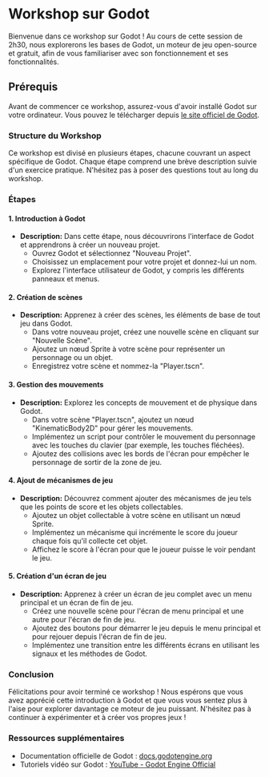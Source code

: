 # Workshop sur Godot

Bienvenue dans ce workshop sur Godot ! Au cours de cette session de 2h30, nous explorerons les bases de Godot, un moteur de jeu open-source et gratuit, afin de vous familiariser avec son fonctionnement et ses fonctionnalités.

## Prérequis
Avant de commencer ce workshop, assurez-vous d'avoir installé Godot sur votre ordinateur. Vous pouvez le télécharger depuis [le site officiel de Godot](https://godotengine.org/download).

### Structure du Workshop
Ce workshop est divisé en plusieurs étapes, chacune couvrant un aspect spécifique de Godot. Chaque étape comprend une brève description suivie d'un exercice pratique. N'hésitez pas à poser des questions tout au long du workshop.

### Étapes

#### 1. Introduction à Godot
- **Description:** Dans cette étape, nous découvrirons l'interface de Godot et apprendrons à créer un nouveau projet.
  - Ouvrez Godot et sélectionnez "Nouveau Projet".
  - Choisissez un emplacement pour votre projet et donnez-lui un nom.
  - Explorez l'interface utilisateur de Godot, y compris les différents panneaux et menus.

#### 2. Création de scènes
- **Description:** Apprenez à créer des scènes, les éléments de base de tout jeu dans Godot.
  - Dans votre nouveau projet, créez une nouvelle scène en cliquant sur "Nouvelle Scène".
  - Ajoutez un nœud Sprite à votre scène pour représenter un personnage ou un objet.
  - Enregistrez votre scène et nommez-la "Player.tscn".

#### 3. Gestion des mouvements
- **Description:** Explorez les concepts de mouvement et de physique dans Godot.
  - Dans votre scène "Player.tscn", ajoutez un nœud "KinematicBody2D" pour gérer les mouvements.
  - Implémentez un script pour contrôler le mouvement du personnage avec les touches du clavier (par exemple, les touches fléchées).
  - Ajoutez des collisions avec les bords de l'écran pour empêcher le personnage de sortir de la zone de jeu.

#### 4. Ajout de mécanismes de jeu
- **Description:** Découvrez comment ajouter des mécanismes de jeu tels que les points de score et les objets collectables.
  - Ajoutez un objet collectable à votre scène en utilisant un nœud Sprite.
  - Implémentez un mécanisme qui incrémente le score du joueur chaque fois qu'il collecte cet objet.
  - Affichez le score à l'écran pour que le joueur puisse le voir pendant le jeu.

#### 5. Création d'un écran de jeu
- **Description:** Apprenez à créer un écran de jeu complet avec un menu principal et un écran de fin de jeu.
  - Créez une nouvelle scène pour l'écran de menu principal et une autre pour l'écran de fin de jeu.
  - Ajoutez des boutons pour démarrer le jeu depuis le menu principal et pour rejouer depuis l'écran de fin de jeu.
  - Implémentez une transition entre les différents écrans en utilisant les signaux et les méthodes de Godot.

### Conclusion
Félicitations pour avoir terminé ce workshop ! Nous espérons que vous avez apprécié cette introduction à Godot et que vous vous sentez plus à l'aise pour explorer davantage ce moteur de jeu puissant. N'hésitez pas à continuer à expérimenter et à créer vos propres jeux !

### Ressources supplémentaires
- Documentation officielle de Godot : [docs.godotengine.org](https://docs.godotengine.org)
- Tutoriels vidéo sur Godot : [YouTube - Godot Engine Official](https://www.youtube.com/user/godotengine)
